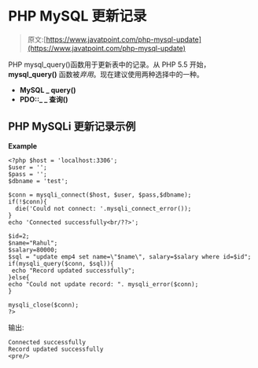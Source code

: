 # PHP MySQL 更新记录

> 原文:[https://www.javatpoint.com/php-mysql-update](https://www.javatpoint.com/php-mysql-update)

PHP mysql_query()函数用于更新表中的记录。从 PHP 5.5 开始， **mysql_query()** 函数被*弃用*。现在建议使用两种选择中的一种。

*   **MySQL _ query()**
*   **PDO::_ _ 查询()**

## PHP MySQLi 更新记录示例

**Example**

```
<?php $host = 'localhost:3306';
$user = '';
$pass = '';
$dbname = 'test';

$conn = mysqli_connect($host, $user, $pass,$dbname);
if(!$conn){
  die('Could not connect: '.mysqli_connect_error());
}
echo 'Connected successfully<br/??>';

$id=2;
$name="Rahul";
$salary=80000;
$sql = "update emp4 set name=\"$name\", salary=$salary where id=$id";
if(mysqli_query($conn, $sql)){
 echo "Record updated successfully";
}else{
echo "Could not update record: ". mysqli_error($conn);
}

mysqli_close($conn);
?>

```

输出:

```
Connected successfully
Record updated successfully
<pre/>
```